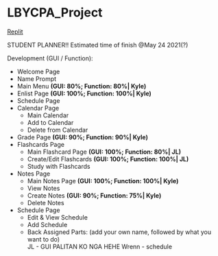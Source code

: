 # LBYCPA_Project

[Replit](https://replit.com/join/rdtxfgau-jeyell26)

STUDENT PLANNER!!
Estimated time of finish @May 24 2021(?)

Development (GUI / Function):
 - Welcome Page
 - Name Prompt
 - Main Menu **(GUI: 80%; Function: 80%| Kyle)**
 - Enlist Page **(GUI: 100%; Function: 100%| Kyle)**
 - Schedule Page
 - Calendar Page
      - Main Calendar
      - Add to Calendar
      - Delete from Calendar
 - Grade Page **(GUI: 90%; Function: 90%| Kyle)**
 - Flashcards Page
      - Main Flashcard Page **(GUI: 100%; Function: 80%| JL)**
      - Create/Edit Flashcards **(GUI: 100%; Function: 100%| JL)**
      - Study with Flashcards 
 - Notes Page
      - Main Notes Page **(GUI: 100%; Function: 100%| Kyle)**
      - View Notes
      - Create Notes **(GUI: 90%; Function: 75%| Kyle)**
      - Delete Notes
 - Schedule Page
      - Edit & View Schedule
      - Add Schedule
      - Back
Assigned Parts: (add your own name, followed by what you want to do)  
JL - GUI PALITAN KO NGA HEHE
Wrenn - schedule
